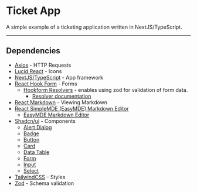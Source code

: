 # Ticket App

A simple example of a ticketing application written in NextJS/TypeScript.

---
## Dependencies

- [Axios](https://axios-http.com/docs/intro) - HTTP Requests
- [Lucid React](https://lucide.dev/guide/packages/lucide-react) - Icons
- [NextJS/TypeScript](https://nextjs.org/) - App framework
- [React Hook Form](https://www.react-hook-form.com/) - Forms
  - [Hookform Resolvers](https://www.npmjs.com/package/@hookform/resolvers) - enables using zod for validation of form data.
    - [Resolver documentation](https://react-hook-form.com/docs/useform#resolver)
- [React Markdown](https://www.npmjs.com/package/react-markdown) - Viewing Markdown
- [React SimpleMDE (EasyMDE) Markdown Editor](https://www.npmjs.com/package/react-simplemde-editor)
  - [EasyMDE Markdown Editor](https://www.npmjs.com/package/easymde)
- [Shadcn/ui](https://ui.shadcn.com/) - Components
  - [Alert Dialog](https://ui.shadcn.com/docs/components/alert-dialog) 
  - [Badge](https://ui.shadcn.com/docs/components/badge)
  - [Button](https://ui.shadcn.com/docs/components/button)
  - [Card](https://ui.shadcn.com/docs/components/card)
  - [Data Table](https://ui.shadcn.com/docs/components/data-table)
  - [Form](https://ui.shadcn.com/docs/components/form)
  - [Input](https://ui.shadcn.com/docs/components/input) 
  - [Select](https://ui.shadcn.com/docs/components/select)
- [TailwindCSS](https://tailwindcss.com/) - Styles
- [Zod](https://zod.dev/) - Schema validation